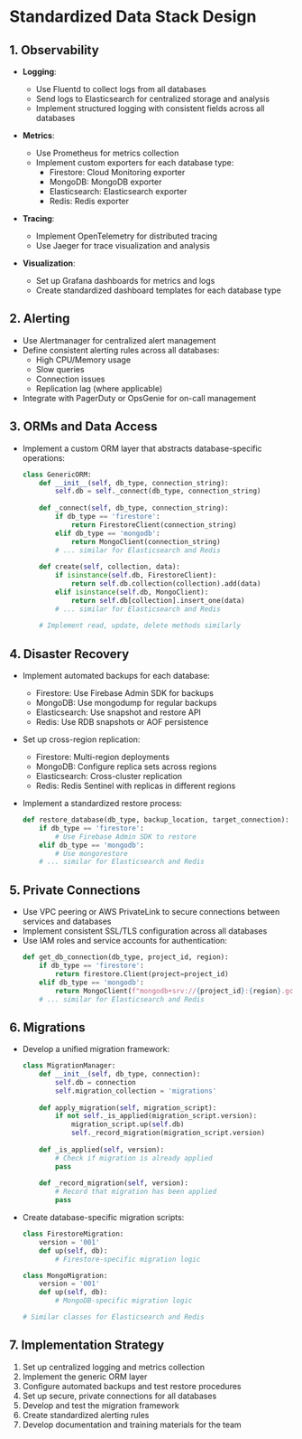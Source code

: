 # Standardized Data Stack Design

## 1. Observability

- **Logging**: 
  - Use Fluentd to collect logs from all databases
  - Send logs to Elasticsearch for centralized storage and analysis
  - Implement structured logging with consistent fields across all databases

- **Metrics**:
  - Use Prometheus for metrics collection
  - Implement custom exporters for each database type:
    - Firestore: Cloud Monitoring exporter
    - MongoDB: MongoDB exporter
    - Elasticsearch: Elasticsearch exporter
    - Redis: Redis exporter

- **Tracing**:
  - Implement OpenTelemetry for distributed tracing
  - Use Jaeger for trace visualization and analysis

- **Visualization**:
  - Set up Grafana dashboards for metrics and logs
  - Create standardized dashboard templates for each database type

## 2. Alerting

- Use Alertmanager for centralized alert management
- Define consistent alerting rules across all databases:
  - High CPU/Memory usage
  - Slow queries
  - Connection issues
  - Replication lag (where applicable)
- Integrate with PagerDuty or OpsGenie for on-call management

## 3. ORMs and Data Access

- Implement a custom ORM layer that abstracts database-specific operations:
  ```python
  class GenericORM:
      def __init__(self, db_type, connection_string):
          self.db = self._connect(db_type, connection_string)
      
      def _connect(self, db_type, connection_string):
          if db_type == 'firestore':
              return FirestoreClient(connection_string)
          elif db_type == 'mongodb':
              return MongoClient(connection_string)
          # ... similar for Elasticsearch and Redis
      
      def create(self, collection, data):
          if isinstance(self.db, FirestoreClient):
              return self.db.collection(collection).add(data)
          elif isinstance(self.db, MongoClient):
              return self.db[collection].insert_one(data)
          # ... similar for Elasticsearch and Redis
      
      # Implement read, update, delete methods similarly
  ```

## 4. Disaster Recovery

- Implement automated backups for each database:
  - Firestore: Use Firebase Admin SDK for backups
  - MongoDB: Use mongodump for regular backups
  - Elasticsearch: Use snapshot and restore API
  - Redis: Use RDB snapshots or AOF persistence

- Set up cross-region replication:
  - Firestore: Multi-region deployments
  - MongoDB: Configure replica sets across regions
  - Elasticsearch: Cross-cluster replication
  - Redis: Redis Sentinel with replicas in different regions

- Implement a standardized restore process:
  ```python
  def restore_database(db_type, backup_location, target_connection):
      if db_type == 'firestore':
          # Use Firebase Admin SDK to restore
      elif db_type == 'mongodb':
          # Use mongorestore
      # ... similar for Elasticsearch and Redis
  ```

## 5. Private Connections

- Use VPC peering or AWS PrivateLink to secure connections between services and databases
- Implement consistent SSL/TLS configuration across all databases
- Use IAM roles and service accounts for authentication:
  ```python
  def get_db_connection(db_type, project_id, region):
      if db_type == 'firestore':
          return firestore.Client(project=project_id)
      elif db_type == 'mongodb':
          return MongoClient(f"mongodb+srv://{project_id}:{region}.gcp.mongodb.net/")
      # ... similar for Elasticsearch and Redis
  ```

## 6. Migrations

- Develop a unified migration framework:
  ```python
  class MigrationManager:
      def __init__(self, db_type, connection):
          self.db = connection
          self.migration_collection = 'migrations'
      
      def apply_migration(self, migration_script):
          if not self._is_applied(migration_script.version):
              migration_script.up(self.db)
              self._record_migration(migration_script.version)
      
      def _is_applied(self, version):
          # Check if migration is already applied
          pass
      
      def _record_migration(self, version):
          # Record that migration has been applied
          pass
  ```

- Create database-specific migration scripts:
  ```python
  class FirestoreMigration:
      version = '001'
      def up(self, db):
          # Firestore-specific migration logic
  
  class MongoMigration:
      version = '001'
      def up(self, db):
          # MongoDB-specific migration logic
  
  # Similar classes for Elasticsearch and Redis
  ```

## 7. Implementation Strategy

1. Set up centralized logging and metrics collection
2. Implement the generic ORM layer
3. Configure automated backups and test restore procedures
4. Set up secure, private connections for all databases
5. Develop and test the migration framework
6. Create standardized alerting rules
7. Develop documentation and training materials for the team

